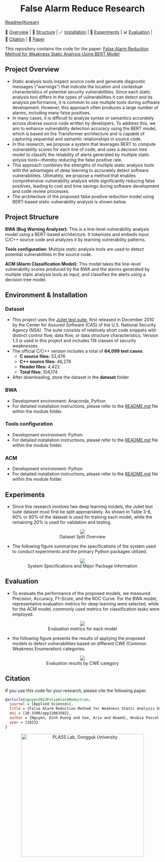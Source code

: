 <h1 align="center"><strong>False Alarm Reduce Research</strong></h1>

[Readme(Korean)](./README(korean).md)

<p align="left">
  🪪&nbsp;<a href="#project-overview">Overview</a>
  | 📐&nbsp;<a href="#project-structure">Structure</a>
  | 🪄️&nbsp;<a href="#environment--installation">Installation</a>
  | 🔬&nbsp;<a href="#experiments">Experiments</a>
  | 📊&nbsp;<a href="#evaluation">Evaluation</a>
  | 🔗&nbsp;<a href="#citation">Citation</a>
  | 📝&nbsp;<a href="https://doi.org/10.3390/app13063502" target="_blank">Paper</a>
</p>

This repository contains the code for the paper:
[False Alarm Reduction Method for Weakness Static Analysis Using BERT Model](https://doi.org/10.3390/app13063502)

## Project Overview
- Static analysis tools inspect source code and generate diagnostic messages ("warnings") that indicate the location and contextual characteristics of potential security vulnerabilities. Since each static analysis tool differs in the types of vulnerabilities it can detect and its analysis performance, it is common to use multiple tools during software development. However, this approach often produces a large number of alarms, including many false positives.
- In many cases, it is difficult to analyze syntax or semantics accurately across diverse source code written by developers. To address this, we aim to enhance vulnerability detection accuracy using the BERT model, which is based on the Transformer architecture and is capable of capturing sequential and semantic relationships in source code. 
- In this research, we propose a system that leverages BERT to compute vulnerability scores for each line of code, and uses a decision tree model to classify the reliability of alerts generated by multiple static anlysis tools—thereby reducing the false positive rate.
- This approach combines the strengths of multiple static analysis tools with the advantages of deep learning to accurately detect software vulnerabilities. Ultimately, we propose a method that enables comprehensive vulnerability analysis while significantly reducing false positives, leading to cost and time savings during software development and code review processes.
- The architecture of the proposed false positive reduction model using BERT-based static vulnerability analysis is shown below.

## Project Structure
**BWA (Bug Warning Analyzer):** This is a line-level vulnerability analysis model using a BERT-based architecture. It tokenizes and embeds input C/C++ source code and analyzes it by learning vulnerability patterns.

**Tools configuration:** Multiple static analysis tools are used to detect potential vulnerabilities in the source code.

**ACM (Alarm Classification Model):** This model takes the line-level vulnerability scores produced by the BWA and the alarms generated by multiple static analysis tools as input, and classifies the alerts using a decision tree model.

## Environment & Installation
### Dataset
- This project uses the [Juliet test suite](https://samate.nist.gov/SARD/test-suites/112), first released in December 2010 by the Center for Assured Software (CAS) of the U.S. National Security Agency (NSA). The suite consists of relatively short code snippets with distinct control flow, data flow, or data structure characteristics. Version 1.3 is used in this project and includes 118 classes of security weaknesses.
- The official C/C++ version includes a total of **64,099 test cases**:
  - **C source files:** 53,476
  - **C++ source files:** 46,276
  - **Header files:** 4,422
  - **Total files:** 104,174
- After downloading, store the dataset in the **dataset** folder.

### BWA
- Development environment: Anaconda, Python
- For detailed installation instructions, please refer to the [README.md](./bwa_model/README.md) file within the module folder.

### Tools configuration
- Development environment: Python
- For detailed installation instructions, please refer to the [README.md](./tools_configuration/README.md) file within the module folder.

### ACM
- Development environment: Python
- For detailed installation instructions, please refer to the [README.md](./alarm_classification_model/README.md) file within the module folder.

## Experiments
- Since this research involves two deep learning models, the Juliet test suite dataset must first be split appropriately. As shown in Table 3-6, 60% or 80% of the dataset is used for training each model, while the remaining 20% is used for validation and testing.
<p align="center">
  <img src="./docs/splitdata.png" /><br>
  <span>Dataset Split Overview</span>
</p>

- The following figure summarizes the specifications of the system used to conduct experiments and the primary Python packages utilized.
<p align="center">
  <img src="./docs/computer.png" /><br>
  <span>System Specifications and Major Package Information</span>
</p>

## Evaluation
- To evaluate the performance of the proposed models, we measured Precision, Accuracy, F1-Score, and the ROC Curve. For the BWA model, representative evaluation metrics for deep learning were selected, while for the ACM model, commonly used metrics for classification tasks were employed.

<p align="center">
  <img src="./docs/evaluation.png" /><br>
  <span>Evaluation metrics for each model</span>
</p>

- the following figure presents the results of applying the proposed models to detect vulnerabilities based on different CWE (Common Weakness Enumeration) categories.

<p align="center">
  <img src="./docs/cwe_evaluation.png" /><br>
  <span>Evaluation results by CWE category</span>
</p>

## Citation
If you use this code for your research, please cite the following paper.
```bibtex
@article{nguyen2023FalseAlarmReduction,
  journal = {Applied Sciences},
  title = {False Alarm Reduction Method for Weakness Static Analysis Using BERT Model},
  doi = {10.3390/app13063502},
  author = {Nguyen, Dinh Huong and Seo, Aria and Nnamdi, Nnubia Pascal and Son, Yunsik},
  year = {2023}
}
```
<p align="center">
  <a href="https://plass.dongguk.edu" target="_blank">
    <img src="https://github.com/sucystem/PLASS/blob/main/logo.png" width="400" alt="PLASS Lab, Dongguk University">
  </a>
</p>

